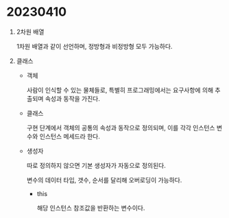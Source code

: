 # 20230410

1. 2차원 배열
    
    1차원 배열과 같이 선언하며, 정방형과 비정방형 모두 가능하다.
    
2. 클래스
    - 객체
        
        사람이 인식할 수 있는 물체들로, 특별히 프로그래밍에서는 요구사항에 의해 추출되며 속성과 동작을 가진다.
        
    - 클래스
        
        구현 단계에서 객체의 공통의 속성과 동작으로 정의되며, 이를 각각 인스턴스 변수와 인스턴스 메세드라 한다.
        
    - 생성자
        
        따로 정의하지 않으면 기본 생성자가 자동으로 정의된다.
        
        변수의 데이터 타입, 갯수, 순서를 달리해 오버로딩이 가능하다.
        
        - this
            
            해당 인스턴스 참조값을 반환하는 변수이다.